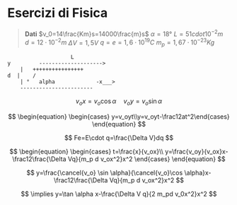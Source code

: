 # Esercizi di Fisica
> **Dati**
> $v_0=14\frac{Km}s=14000\frac{m}s$
> $\alpha=18°$
> $L=51cdot 10^{-2}m$
> $d=12\cdot 10^{-2}m$
> $\Delta V = 1,5 V$
> $q=e=1,6\cdot10^{19}C$
> $m_p=1,67\cdot 10^{-23}Kg$
 
                        L
    y         --------------------> 
	    |	++++++++++++++++
    d  |    /
	    | °   alpha             -x___> 
	    -----------------------






$$
v_ox=v_o\cos \alpha \quad v_oy=v_o\sin\alpha
$$

$$
\begin{equation} \begin{cases} y=v_oyt\\y=v_oyt-\frac12at^2\end{cases} \end{equation}
$$


$$
Fe=E\cdot q=\frac{\Delta V}dq
$$

$$
\begin{equation} \begin{cases} t=\frac{x}{v_ox}\\ 
y=\frac{v_oy}{v_ox}x-\frac12\frac{\Delta Vq}{m_p d v_ox^2}x^2 \end{cases} \end{equation}
$$


$$
y=\frac{\cancel{v_o} \sin \alpha}{\cancel{v_o}\cos \alpha}x-\frac12\frac{\Delta Vq}{m_p d v_ox^2}x^2 
$$

$$
\implies y=\tan \alpha x-\frac{\Delta V q}{2 m_pd v_0x^2}x^2
$$
<!--stackedit_data:
eyJoaXN0b3J5IjpbLTMxMDI3MDg3XX0=
-->